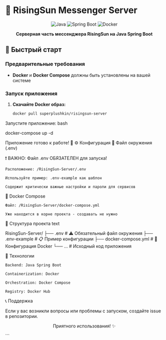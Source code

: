 # 🌅 RisingSun Messenger Server

<div align="center">

![Java](https://img.shields.io/badge/Java-ED8B00?style=for-the-badge&logo=java&logoColor=white)
![Spring Boot](https://img.shields.io/badge/Spring_Boot-6DB33F?style=for-the-badge&logo=spring-boot&logoColor=white)
![Docker](https://img.shields.io/badge/Docker-2496ED?style=for-the-badge&logo=docker&logoColor=white)

**Серверная часть мессенджера RisingSun на Java Spring Boot**

</div>

## 🚀 Быстрый старт

### Предварительные требования
- **Docker** и **Docker Compose** должны быть установлены на вашей системе

### Запуск приложения

1. **Скачайте Docker образ:**
   ```bash
   docker pull superplushkin/risingsun-server

Запустите приложение:
bash

docker-compose up -d

Приложение готово к работе! 🎉
⚙️ Конфигурация
📁 Файл окружения (.env)

❗ ВАЖНО: Файл .env ОБЯЗАТЕЛЕН для запуска!

    Расположение: /RisingSun-Server/.env

    Используйте пример: .env-example как шаблон

    Содержит критически важные настройки и пароли для сервисов

🐳 Docker Compose

    Файл: /RisingSun-Server/docker-compose.yml

    Уже находится в корне проекта - создавать не нужно

📁 Структура проекта
text

RisingSun-Server/
├── .env                    # ⚠️  Обязательный файл окружения
├── .env-example           # 📋 Пример конфигурации
├── docker-compose.yml     # 🐳 Конфигурация Docker
└── ...                    # Исходный код приложения

🔧 Технологии

    Backend: Java Spring Boot

    Containerization: Docker

    Orchestration: Docker Compose

    Registry: Docker Hub

📞 Поддержка

Если у вас возникли вопросы или проблемы с запуском, создайте issue в репозитории.
<div align="center">

Приятного использования! ✨
</div> ```
